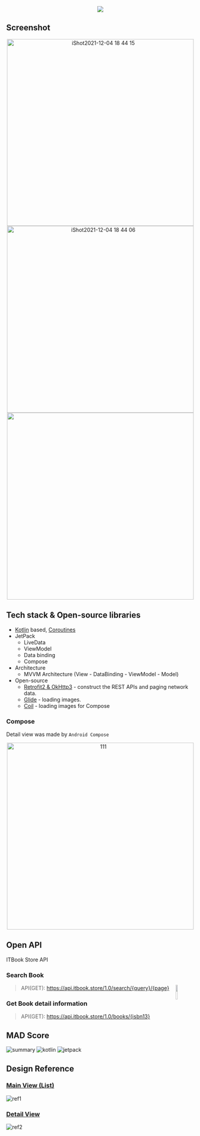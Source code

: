 <div align="center">
    <img src="https://user-images.githubusercontent.com/35194820/144590002-033343b7-f840-49ef-85e3-f4f6f8b8e2ca.PNG">
</a>
</div>

## Screenshot

<div align="center">

<img height="500" alt="iShot2021-12-04 18 44 15" src="https://user-images.githubusercontent.com/35194820/144705245-82432b17-8d2b-41d4-ad75-6de3e1dd2632.png">
<img height="500" alt="iShot2021-12-04 18 44 06" src="https://user-images.githubusercontent.com/35194820/144705243-0407f32f-2e52-4b05-9a89-bc143ee14f3f.png">
<img height="500" src="https://user-images.githubusercontent.com/35194820/144705241-bdf94f3b-a044-4e4d-94c8-338b2965069a.gif">
</div>

## Tech stack & Open-source libraries

- [Kotlin](https://kotlinlang.org/) based, [Coroutines](https://github.com/Kotlin/kotlinx.coroutines)
- JetPack
  - LiveData
  - ViewModel
  - Data binding
  - Compose
- Architecture
  - MVVM Architecture (View - DataBinding - ViewModel - Model)
- Open-source
  - [Retrofit2 & OkHttp3](https://github.com/square/retrofit) - construct the REST APIs and paging network data.
  - [Glide](https://github.com/bumptech/glide) - loading images.
  - [Coil](https://github.com/coil-kt/coil) - loading images for Compose

### Compose

Detail view was made by `Android Compose`

<div align="center">

<img height="500" alt="111" src="https://user-images.githubusercontent.com/35194820/144705479-8088da58-bdbc-4681-befa-fc719081f5ff.PNG">

</div>

## Open API

ITBook Store API

### Search Book

<img src="https://www.programmableweb.com/sites/default/files/styles/article_profile_150x150/public/icon_itbookstore_200.png?itok=JrMOB-xu" align="right" width="10%"/>

> API(GET): https://api.itbook.store/1.0/search/{query}/{page}

### Get Book detail information

> API(GET): https://api.itbook.store/1.0/books/{isbn13}
  

## MAD Score

![summary](https://user-images.githubusercontent.com/35194820/144568830-2b97c0fd-8f5e-42f7-81f0-8f2d514e38ed.png)
![kotlin](https://user-images.githubusercontent.com/35194820/144568823-03974486-5e58-4ed4-8ba5-e1321266783e.png)
![jetpack](https://user-images.githubusercontent.com/35194820/144568832-7466762b-ab15-452e-b443-0d7ba0c0ee21.png)

## Design Reference

### [Main View (List)](https://dribbble.com/shots/4454451-Book-App-UI)

![ref1](https://user-images.githubusercontent.com/35194820/144572996-f2a81569-5ab2-46a7-86cf-9ff62cfa5315.PNG)

### [Detail View](https://dribbble.com/shots/16492554-Bacala-Online-Book-Mobile-App)

![ref2](https://user-images.githubusercontent.com/35194820/144573004-99837b3d-2286-485c-a2dd-3ebad79713f4.PNG)